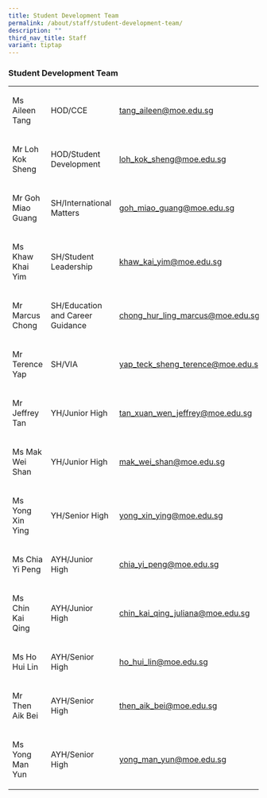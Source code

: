 ```yaml
---
title: Student Development Team
permalink: /about/staff/student-development-team/
description: ""
third_nav_title: Staff
variant: tiptap
---
```

<h3>Student Development Team</h3><table><tbody><tr><td rowspan="1" colspan="1"><p>Ms Aileen Tang</p></td><td rowspan="1" colspan="1"><p>HOD/CCE</p></td><td rowspan="1" colspan="1"><p><a href="mailto:tang_aileen@moe.edu.sg" rel="noopener noreferrer nofollow" target="_blank">tang_aileen@moe.edu.sg</a></p></td></tr><tr><td rowspan="1" colspan="1"><p>Mr Loh Kok Sheng</p></td><td rowspan="1" colspan="1"><p>HOD/Student Development</p></td><td rowspan="1" colspan="1"><p><a href="mailto:loh_kok_sheng@moe.edu.sg" rel="noopener noreferrer nofollow" target="_blank">loh_kok_sheng@moe.edu.sg</a></p></td></tr><tr><td rowspan="1" colspan="1"><p>Mr Goh Miao Guang</p></td><td rowspan="1" colspan="1"><p>SH/International Matters</p></td><td rowspan="1" colspan="1"><p><a href="mailto:goh_miao_guang@moe.edu.sg" rel="noopener noreferrer nofollow" target="_blank">goh_miao_guang@moe.edu.sg</a></p></td></tr><tr><td rowspan="1" colspan="1"><p>Ms Khaw Khai Yim</p></td><td rowspan="1" colspan="1"><p>SH/Student Leadership</p></td><td rowspan="1" colspan="1"><p><a href="mailto:khaw_kai_yim@moe.edu.sg" rel="noopener noreferrer nofollow" target="_blank">khaw_kai_yim@moe.edu.sg</a></p></td></tr><tr><td rowspan="1" colspan="1"><p>Mr Marcus Chong</p></td><td rowspan="1" colspan="1"><p>SH/Education and Career Guidance</p></td><td rowspan="1" colspan="1"><p><a href="mailto:chong_hur_ling_marcus@moe.edu.sg" rel="noopener noreferrer nofollow" target="_blank">chong_hur_ling_marcus@moe.edu.sg</a></p></td></tr><tr><td rowspan="1" colspan="1"><p>Mr Terence Yap</p></td><td rowspan="1" colspan="1"><p>SH/VIA</p></td><td rowspan="1" colspan="1"><p><a href="mailto:yap_teck_sheng_terence@moe.edu.sg" rel="noopener noreferrer nofollow" target="_blank">yap_teck_sheng_terence@moe.edu.sg</a></p></td></tr><tr><td rowspan="1" colspan="1"><p>Mr Jeffrey Tan</p></td><td rowspan="1" colspan="1"><p>YH/Junior High</p></td><td rowspan="1" colspan="1"><p><a href="mailto:tan_xuan_wen_jeffrey@moe.edu.sg" rel="noopener noreferrer nofollow" target="_blank">tan_xuan_wen_jeffrey@moe.edu.sg</a></p></td></tr><tr><td rowspan="1" colspan="1"><p>Ms Mak Wei Shan</p></td><td rowspan="1" colspan="1"><p>YH/Junior High</p></td><td rowspan="1" colspan="1"><p><a href="mailto:mak_wei_shan@moe.edu.sg" rel="noopener noreferrer nofollow" target="_blank">mak_wei_shan@moe.edu.sg</a></p></td></tr><tr><td rowspan="1" colspan="1"><p>Ms Yong Xin Ying</p></td><td rowspan="1" colspan="1"><p>YH/Senior High</p></td><td rowspan="1" colspan="1"><p><a href="mailto:yong_xin_ying@moe.edu.sg" rel="noopener noreferrer nofollow" target="_blank">yong_xin_ying@moe.edu.sg</a></p></td></tr><tr><td rowspan="1" colspan="1"><p>Ms Chia Yi Peng</p></td><td rowspan="1" colspan="1"><p>AYH/Junior High</p></td><td rowspan="1" colspan="1"><p><a href="chia_yi_peng@moe.edu.sg" rel="noopener noreferrer nofollow" target="_blank">chia_yi_peng@moe.edu.sg</a></p></td></tr><tr><td rowspan="1" colspan="1"><p>Ms Chin Kai Qing</p></td><td rowspan="1" colspan="1"><p>AYH/Junior High</p></td><td rowspan="1" colspan="1"><p><a href="mailto:chin_kai_qing_juliana@moe.edu.sg" rel="noopener noreferrer nofollow" target="_blank">chin_kai_qing_juliana@moe.edu.sg</a></p></td></tr><tr><td rowspan="1" colspan="1"><p>Ms Ho Hui Lin</p></td><td rowspan="1" colspan="1"><p>AYH/Senior High</p></td><td rowspan="1" colspan="1"><p><a href="ho_hui_lin@moe.edu.sg" rel="noopener noreferrer nofollow" target="_blank">ho_hui_lin@moe.edu.sg</a></p></td></tr><tr><td rowspan="1" colspan="1"><p>Mr Then Aik Bei</p></td><td rowspan="1" colspan="1"><p>AYH/Senior High</p></td><td rowspan="1" colspan="1"><p><a href="mailto:then_aik_bei@moe.edu.sg" rel="noopener noreferrer nofollow" target="_blank">then_aik_bei@moe.edu.sg</a></p></td></tr><tr><td rowspan="1" colspan="1"><p>Ms Yong Man Yun</p></td><td rowspan="1" colspan="1"><p>AYH/Senior High</p></td><td rowspan="1" colspan="1"><p><a href="mailto:yong_man_yun@moe.edu.sg" rel="noopener noreferrer nofollow" target="_blank">yong_man_yun@moe.edu.sg</a></p></td></tr></tbody></table><p></p>